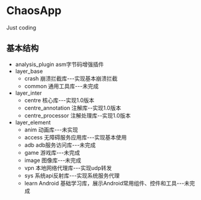# ChaosApp
Just coding


## 基本结构 
* analysis_plugin asm字节码增强插件
* layer_base
  * crash 崩溃拦截库---实现基本崩溃拦截
  * common 通用工具库---未完成
* layer_inter
  * centre 核心库---实现1.0版本
  * centre_annotation 注解库--实现1.0版本
  * centre_processor 注解处理库--实现1.0版本
* layer_element
  * anim 动画库---未实现
  * access 无障碍服务应用库---实现基本使用
  * adb adb服务访问库---未完成
  * game 游戏库---未完成
  * image 图像库---未完成
  * vpn 本地网络代理库---实现udp转发
  * sys 系统api反射库---实现系统服务代理
  * learn Android 基础学习库，展示Android常用组件、控件和工具---未完成

